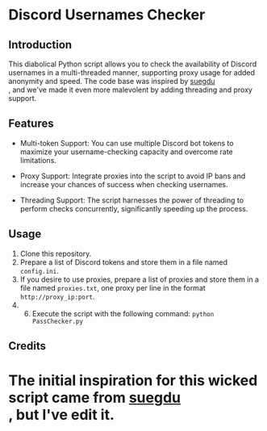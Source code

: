# Discord Usernames Checker

## Introduction

This diabolical Python script allows you to check the availability of Discord usernames in a multi-threaded manner, supporting proxy usage for added anonymity and speed. The code base was inspired by <a href="https://github.com/suegdu/Discord-Username-Checker">suegdu</a><br>, and we've made it even more malevolent by adding threading and proxy support.

## Features

- Multi-token Support: You can use multiple Discord bot tokens to maximize your username-checking capacity and overcome rate limitations.

- Proxy Support: Integrate proxies into the script to avoid IP bans and increase your chances of success when checking usernames.

- Threading Support: The script harnesses the power of threading to perform checks concurrently, significantly speeding up the process.

## Usage

1. Clone this repository.
2. Prepare a list of Discord tokens and store them in a file named `config.ini`.
3. If you desire to use proxies, prepare a list of proxies and store them in a file named `proxies.txt`, one proxy per line in the format `http://proxy_ip:port`.
4. 6. Execute the script with the following command: `python PassChecker.py`
      
## Credits

The initial inspiration for this wicked script came from <a href="https://github.com/suegdu/Discord-Username-Checker">suegdu</a><br>, but I've edit it.
=======

